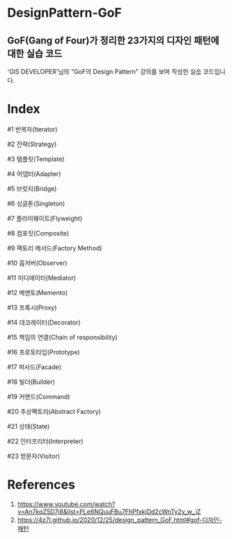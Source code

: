 # DesignPattern-GoF

## GoF(Gang of Four)가 정리한 23가지의 디자인 패턴에 대한 실습 코드

'GIS DEVELOPER'님의 "GoF의 Design Pattern" 강의를 보며 작성한 실습 코드입니다.


# Index
#1 반복자(Iterator)

#2 전략(Strategy)

#3 템플릿(Template)

#4 어뎁터(Adapter)

#5 브릿지(Bridge)

#6 싱글톤(Singleton)

#7 플라이웨이트(Flyweight)

#8 컴포짓(Composite)

#9 팩토리 메서드(Factory Method)

#10 옵저버(Observer)

#11 미디에이터(Mediator)

#12 메멘토(Memento)

#13 프록시(Proxy)

#14 데코레이터(Decorator)

#15 책임의 연결(Chain of responsibility)

#16 프로토타입(Prototype)

#17 퍼사드(Facade)

#18 빌더(Builder)

#19	커멘드(Command)

#20 추상팩토리(Abstract Factory)

#21 상태(State)

#22 인터프리터(Interpreter)

#23 방문자(Visitor)


# References
1. https://www.youtube.com/watch?v=An7kqZ5D7j8&list=PLe6NQuuFBu7FhPfxkjDd2cWnTy2y_w_jZ
2. https://4z7l.github.io/2020/12/25/design_pattern_GoF.html#gof-디자인-패턴